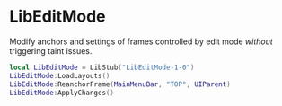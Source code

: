 # LibEditMode

Modify anchors and settings of frames controlled by edit mode _without_
triggering taint issues.

```lua
local LibEditMode = LibStub("LibEditMode-1-0")
LibEditMode:LoadLayouts()
LibEditMode:ReanchorFrame(MainMenuBar, "TOP", UIParent)
LibEditMode:ApplyChanges()
```
